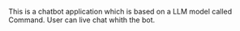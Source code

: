 This is a chatbot application which is based on a LLM model called Command. User can live chat whith the bot.
